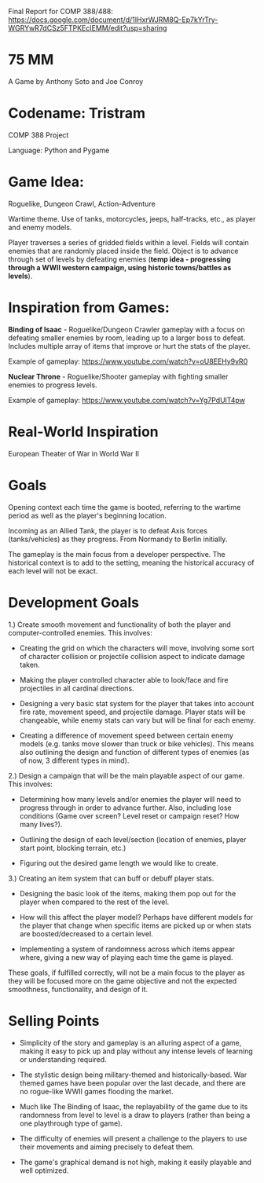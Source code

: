 Final Report for COMP 388/488: https://docs.google.com/document/d/1IHxrWJRM8Q-Ep7kYrTry-WGRYwR7dCSz5FTPKEcIEMM/edit?usp=sharing

# 75 MM

A Game by Anthony Soto and Joe Conroy

# Codename: Tristram
COMP 388 Project

Language: Python and Pygame

**Game Idea:**
===============================

Roguelike, Dungeon Crawl, Action-Adventure

Wartime theme. Use of tanks, motorcycles, jeeps, half-tracks, etc., as player and enemy models.

Player traverses a series of gridded fields within a level. Fields will contain enemies that are randomly placed inside the field. Object is to advance through set of levels by defeating enemies (**temp idea - progressing through a WWII western campaign, using historic towns/battles as levels**).

**Inspiration from Games:**
===============================

**Binding of Isaac** - Roguelike/Dungeon Crawler gameplay with a focus on defeating smaller enemies by room, leading up to a larger boss to defeat. Includes multiple array of items that improve or hurt the stats of the player.

Example of gameplay: https://www.youtube.com/watch?v=oU8EEHy9vR0

**Nuclear Throne** - Roguelike/Shooter gameplay with fighting smaller enemies to progress levels.

Example of gameplay: https://www.youtube.com/watch?v=Yg7PdUlT4pw

**Real-World Inspiration**
===============================

European Theater of War in World War II

**Goals**
===============================

Opening context each time the game is booted, referring to the wartime period as well as the player's beginning location.

Incoming as an Allied Tank, the player is to defeat Axis forces (tanks/vehicles) as they progress. From Normandy to Berlin initially.

The gameplay is the main focus from a developer perspective. The historical context is to add to the setting, meaning the historical accuracy of each level will not be exact.

**Development Goals**
===============================
1.) Create smooth movement and functionality of both the player and computer-controlled enemies.
This involves:

- Creating the grid on which the characters will move, involving some sort of character collision or projectile collision aspect to indicate damage taken.

- Making the player controlled character able to look/face and fire projectiles in all cardinal directions.

- Designing a very basic stat system for the player that takes into account fire rate, movement speed, and projectile damage. Player stats will be changeable, while enemy stats can vary but will be final for each enemy.

- Creating a difference of movement speed between certain enemy models (e.g. tanks move slower than truck or bike vehicles). This means also outlining the design and function of different types of enemies (as of now, 3 different types in mind).

2.) Design a campaign that will be the main playable aspect of our game.
This involves:

- Determining how many levels and/or enemies the player will need to progress through in order to advance further. Also, including lose conditions (Game over screen? Level reset or campaign reset? How many lives?).

- Outlining the design of each level/section (location of enemies, player start point, blocking terrain, etc.)

- Figuring out the desired game length we would like to create.

3.) Creating an item system that can buff or debuff player stats.

- Designing the basic look of the items, making them pop out for the player when compared to the rest of the level.

- How will this affect the player model? Perhaps have different models for the player that change when specific items are picked up or when stats are boosted/decreased to a certain level.

- Implementing a system of randomness across which items appear where, giving a new way of playing each time the game is played.

These goals, if fulfilled correctly, will not be a main focus to the player as they will be focused more on the game objective and not the expected smoothness, functionality, and design of it.

**Selling Points**
===============================

- Simplicity of the story and gameplay is an alluring aspect of a game, making it easy to pick up and play without any intense levels of learning or understanding required.

- The stylistic design being military-themed and historically-based. War themed games have been popular over the last decade, and there are no rogue-like WWII games flooding the market.

- Much like The Binding of Isaac, the replayability of the game due to its randomness from level to level is a draw to players (rather than being a one playthrough type of game).

- The difficulty of enemies will present a challenge to the players to use their movements and aiming precisely to defeat them.

- The game's graphical demand is not high, making it easily playable and well optimized.
